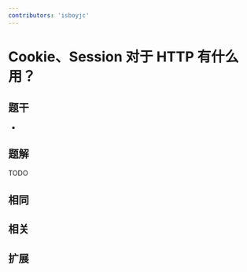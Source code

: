 ```yaml
---
contributors: 'isboyjc'
---
```


# Cookie、Session 对于 HTTP 有什么用？


## 题干

- 



## 题解

<!-- ::: details 点我查看题解 -->

  TODO

<!-- ::: -->



## 相同


## 相关


## 扩展

